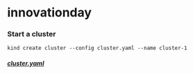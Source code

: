 # innovationday

### Start a cluster
```
kind create cluster --config cluster.yaml --name cluster-1
```
##### [cluster.yaml](cluster.yaml)


